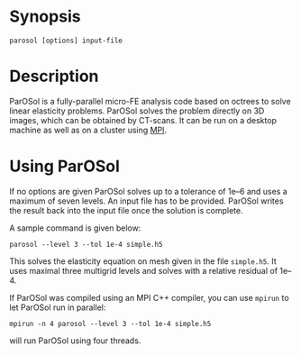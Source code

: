 # Synopsis #

    parosol [options] input-file

# Description #

ParOSol is a fully-parallel micro-FE analysis code based on octrees to
solve linear elasticity problems. ParOSol solves the problem directly on
3D images, which can be obtained by CT-scans. It can be run on a desktop
machine as well as on a cluster using [MPI](https://en.wikipedia.org/wiki/Message_Passing_Interface).

# Using ParOSol #

If no options are given ParOSol solves up to a tolerance of 1e–6 and uses a
maximum of seven levels. An input file has to be provided. ParOSol writes
the result back into the input file once the solution is complete.

A sample command is given below:

    parosol --level 3 --tol 1e-4 simple.h5

This solves the elasticity equation on mesh given in the file
`simple.h5`. It uses maximal three multigrid levels and solves
with a relative residual of 1e–4.

If ParOSol was compiled using an MPI C++ compiler, you can use `mpirun` to let
ParOSol run in parallel:

    mpirun -n 4 parosol --level 3 --tol 1e-4 simple.h5

will run ParOSol using four threads.
